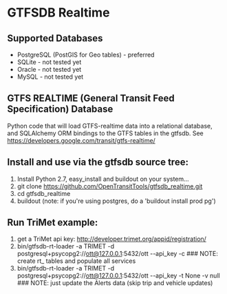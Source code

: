 
GTFSDB Realtime
===


Supported Databases
---

- PostgreSQL (PostGIS for Geo tables) - preferred
- SQLite - not tested yet
- Oracle - not tested yet
- MySQL  - not tested yet


GTFS REALTIME (General Transit Feed Specification) Database
--

Python code that will load GTFS-realtime data into a relational database, and SQLAlchemy ORM bindings to the GTFS tables in the gtfsdb.
See https://developers.google.com/transit/gtfs-realtime/


Install and use via the gtfsdb source tree:
---

1. Install Python 2.7, easy_install and buildout on your system...
1. git clone https://github.com/OpenTransitTools/gtfsdb_realtime.git
1. cd gtfsdb_realtime
1. buildout (note: if you're using postgres, do a 'buildout install prod pg')


Run TriMet example:
---
1. get a TriMet api key: http://developer.trimet.org/appid/registration/
1. bin/gtfsdb-rt-loader -a TRIMET -d postgresql+psycopg2://ott@127.0.0.1:5432/ott --api_key <trimet api key> -c ### NOTE: create rt_ tables and populate all services
1. bin/gtfsdb-rt-loader -a TRIMET -d postgresql+psycopg2://ott@127.0.0.1:5432/ott --api_key <trimet api key> -t None -v null ### NOTE: just update the Alerts data (skip trip and vehicle updates)
